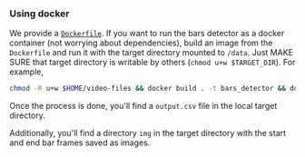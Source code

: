### Using docker

We provide a [`Dockerfile`](Dockerfile). If you want to run the bars detector as a docker container (not worrying about dependencies), build an image from the `Dockerfile` and run it with the target directory mounted to `/data`. Just MAKE SURE that target directory is writable by others (`chmod u+w $TARGET_DIR`). For example, 

```bash
chmod -R u+w $HOME/video-files && docker build . -t bars_detector && docker run --rm -v $HOME/video-files:/data bars_detector
```

Once the process is done, you'll find a `output.csv` file in the local target directory. 

Additionally, you'll find a directory `img` in the target directory with the start and end bar frames saved as images. 